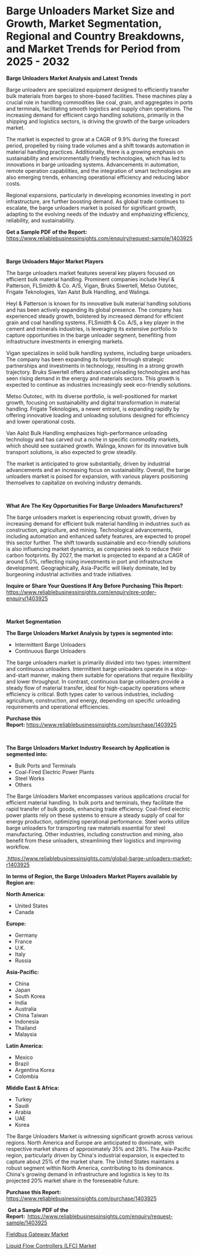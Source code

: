 <p><h1>Barge Unloaders Market Size and Growth, Market Segmentation, Regional and Country Breakdowns, and Market Trends for Period from 2025 -  2032</h1></p><p><strong>Barge Unloaders Market Analysis and Latest Trends</strong></p>
<p><p>Barge unloaders are specialized equipment designed to efficiently transfer bulk materials from barges to shore-based facilities. These machines play a crucial role in handling commodities like coal, grain, and aggregates in ports and terminals, facilitating smooth logistics and supply chain operations. The increasing demand for efficient cargo handling solutions, primarily in the shipping and logistics sectors, is driving the growth of the barge unloaders market.</p><p>The market is expected to grow at a CAGR of 9.9% during the forecast period, propelled by rising trade volumes and a shift towards automation in material handling practices. Additionally, there is a growing emphasis on sustainability and environmentally friendly technologies, which has led to innovations in barge unloading systems. Advancements in automation, remote operation capabilities, and the integration of smart technologies are also emerging trends, enhancing operational efficiency and reducing labor costs. </p><p>Regional expansions, particularly in developing economies investing in port infrastructure, are further boosting demand. As global trade continues to escalate, the barge unloaders market is poised for significant growth, adapting to the evolving needs of the industry and emphasizing efficiency, reliability, and sustainability.</p></p>
<p><strong>Get a Sample PDF of the Report:&nbsp;</strong> <a href="https://www.reliablebusinessinsights.com/enquiry/request-sample/1403925?utm_campaign=1113&utm_medium=2&utm_source=Github&utm_content=ia&utm_term=13012025&utm_id=barge-unloaders">https://www.reliablebusinessinsights.com/enquiry/request-sample/1403925</a></p>
<p>&nbsp;</p>
<p><strong>Barge Unloaders Major Market Players</strong></p>
<p><p>The barge unloaders market features several key players focused on efficient bulk material handling. Prominent companies include Heyl & Patterson, FLSmidth & Co. A/S, Vigan, Bruks Siwertell, Metso Outotec, Frigate Teknologies, Van Aalst Bulk Handling, and Walinga.</p><p>Heyl & Patterson is known for its innovative bulk material handling solutions and has been actively expanding its global presence. The company has experienced steady growth, bolstered by increased demand for efficient grain and coal handling systems. FLSmidth & Co. A/S, a key player in the cement and minerals industries, is leveraging its extensive portfolio to capture opportunities in the barge unloader segment, benefiting from infrastructure investments in emerging markets.</p><p>Vigan specializes in solid bulk handling systems, including barge unloaders. The company has been expanding its footprint through strategic partnerships and investments in technology, resulting in a strong growth trajectory. Bruks Siwertell offers advanced unloading technologies and has seen rising demand in the energy and materials sectors. This growth is expected to continue as industries increasingly seek eco-friendly solutions.</p><p>Metso Outotec, with its diverse portfolio, is well-positioned for market growth, focusing on sustainability and digital transformation in material handling. Frigate Teknologies, a newer entrant, is expanding rapidly by offering innovative loading and unloading solutions designed for efficiency and lower operational costs.</p><p>Van Aalst Bulk Handling emphasizes high-performance unloading technology and has carved out a niche in specific commodity markets, which should see sustained growth. Walinga, known for its innovative bulk transport solutions, is also expected to grow steadily.</p><p>The market is anticipated to grow substantially, driven by industrial advancements and an increasing focus on sustainability. Overall, the barge unloaders market is poised for expansion, with various players positioning themselves to capitalize on evolving industry demands.</p></p>
<p>&nbsp;</p>
<p><strong>What Are The Key Opportunities For Barge Unloaders Manufacturers?</strong></p>
<p><p>The barge unloaders market is experiencing robust growth, driven by increasing demand for efficient bulk material handling in industries such as construction, agriculture, and mining. Technological advancements, including automation and enhanced safety features, are expected to propel this sector further. The shift towards sustainable and eco-friendly solutions is also influencing market dynamics, as companies seek to reduce their carbon footprints. By 2027, the market is projected to expand at a CAGR of around 5.0%, reflecting rising investments in port and infrastructure development. Geographically, Asia-Pacific will likely dominate, led by burgeoning industrial activities and trade initiatives.</p></p>
<p><strong>Inquire or Share Your Questions If Any Before Purchasing This Report:</strong> <a href="https://www.reliablebusinessinsights.com/enquiry/pre-order-enquiry/1403925?utm_campaign=1113&utm_medium=2&utm_source=Github&utm_content=ia&utm_term=13012025&utm_id=barge-unloaders">https://www.reliablebusinessinsights.com/enquiry/pre-order-enquiry/1403925</a></p>
<p>&nbsp;</p>
<p><strong>Market Segmentation</strong></p>
<p><strong>The Barge Unloaders Market Analysis by types is segmented into:</strong></p>
<p><ul><li>Intermittent Barge Unloaders</li><li>Continuous Barge Unloaders</li></ul></p>
<p><p>The barge unloaders market is primarily divided into two types: intermittent and continuous unloaders. Intermittent barge unloaders operate in a stop-and-start manner, making them suitable for operations that require flexibility and lower throughput. In contrast, continuous barge unloaders provide a steady flow of material transfer, ideal for high-capacity operations where efficiency is critical. Both types cater to various industries, including agriculture, construction, and energy, depending on specific unloading requirements and operational efficiencies.</p></p>
<p><strong>Purchase this Report:&nbsp;</strong><a href="https://www.reliablebusinessinsights.com/purchase/1403925?utm_campaign=1113&utm_medium=2&utm_source=Github&utm_content=ia&utm_term=13012025&utm_id=barge-unloaders">https://www.reliablebusinessinsights.com/purchase/1403925</a></p>
<p>&nbsp;</p>
<p><strong>The Barge Unloaders Market Industry Research by Application is segmented into:</strong></p>
<p><ul><li>Bulk Ports and Terminals</li><li>Coal-Fired Electric Power Plants</li><li>Steel Works</li><li>Others</li></ul></p>
<p><p>The Barge Unloaders Market encompasses various applications crucial for efficient material handling. In bulk ports and terminals, they facilitate the rapid transfer of bulk goods, enhancing trade efficiency. Coal-fired electric power plants rely on these systems to ensure a steady supply of coal for energy production, optimizing operational performance. Steel works utilize barge unloaders for transporting raw materials essential for steel manufacturing. Other industries, including construction and mining, also benefit from these unloaders, streamlining their logistics and improving workflow.</p></p>
<p><a href="https://www.reliablebusinessinsights.com/global-barge-unloaders-market-r1403925?utm_campaign=1113&utm_medium=2&utm_source=Github&utm_content=ia&utm_term=13012025&utm_id=barge-unloaders">&nbsp;https://www.reliablebusinessinsights.com/global-barge-unloaders-market-r1403925</a></p>
<p><strong>In terms of Region, the Barge Unloaders Market Players available by Region are:</strong></p>
<p>
    <p> <strong> North America: </strong>
        <ul>
            <li>United States</li>
            <li>Canada</li>
        </ul>
        </p> 
    <p> <strong> Europe: </strong>
        <ul>
            <li>Germany</li>
            <li>France</li>
            <li>U.K.</li>
            <li>Italy</li>
            <li>Russia</li>
        </ul>
        </p> 
    <p> <strong> Asia-Pacific: </strong>
        <ul>
            <li>China</li>
            <li>Japan</li>
            <li>South Korea</li>
            <li>India</li>
            <li>Australia</li>
            <li>China Taiwan</li>
            <li>Indonesia</li>
            <li>Thailand</li>
            <li>Malaysia</li>
        </ul>
        </p> 
    <p> <strong> Latin America: </strong>
        <ul>
            <li>Mexico</li>
            <li>Brazil</li>
            <li>Argentina Korea</li>
            <li>Colombia</li>
        </ul>
        </p> 
    <p> <strong> Middle East & Africa: </strong>
        <ul>
            <li>Turkey</li>
            <li>Saudi</li>
            <li>Arabia</li>
            <li>UAE</li>
            <li>Korea</li>
        </ul>
    </p>
    </p>
<p><p>The Barge Unloaders Market is witnessing significant growth across various regions. North America and Europe are anticipated to dominate, with respective market shares of approximately 35% and 28%. The Asia-Pacific region, particularly driven by China's industrial expansion, is expected to capture about 25% of the market share. The United States maintains a robust segment within North America, contributing to its dominance. China's growing demand in infrastructure and logistics is key to its projected 20% market share in the foreseeable future.</p></p>
<p><strong>Purchase this Report: </strong><a href="https://www.reliablebusinessinsights.com/purchase/1403925?utm_campaign=1113&utm_medium=2&utm_source=Github&utm_content=ia&utm_term=13012025&utm_id=barge-unloaders">https://www.reliablebusinessinsights.com/purchase/1403925</a></p>
<p>&nbsp;<strong>Get a Sample PDF of the Report:&nbsp;&nbsp;</strong><a href="https://www.reliablebusinessinsights.com/enquiry/request-sample/1403925?utm_campaign=1113&utm_medium=2&utm_source=Github&utm_content=ia&utm_term=13012025&utm_id=barge-unloaders">https://www.reliablebusinessinsights.com/enquiry/request-sample/1403925</a></p>
<p><strong></strong></p>
<p><p><a href="https://github.com/lisaeichler20775/Market-Research-Report-List-1/blob/main/fieldbus-gateway-market.md?utm_campaign=1113&utm_medium=2&utm_source=Github&utm_content=ia&utm_term=13012025&utm_id=barge-unloaders">Fieldbus Gateway Market</a></p><p><a href="https://github.com/yankimber90yankim/Market-Research-Report-List-1/blob/main/liquid-flow-controllers-lfc-market.md?utm_campaign=1113&utm_medium=2&utm_source=Github&utm_content=ia&utm_term=13012025&utm_id=barge-unloaders">Liquid Flow Controllers (LFC) Market</a></p></p>